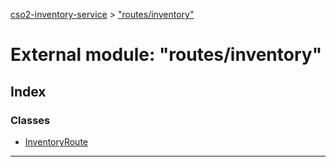 [cso2-inventory-service](../README.md) > ["routes/inventory"](../modules/_routes_inventory_.md)

# External module: "routes/inventory"

## Index

### Classes

* [InventoryRoute](../classes/_routes_inventory_.inventoryroute.md)

---

